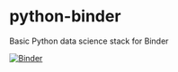 # python-binder
Basic Python data science stack for Binder

[![Binder](https://mybinder.org/badge_logo.svg)](https://mybinder.org/v2/gh/sswatson/python-binder/master)
